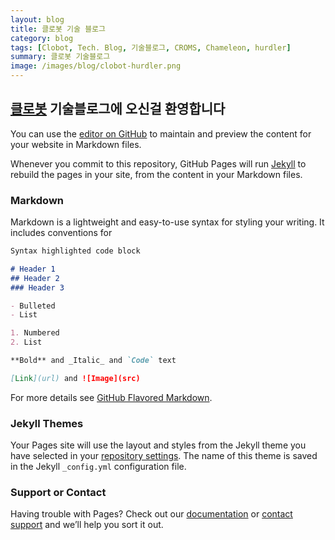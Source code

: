 ```yaml
---
layout: blog
title: 클로봇 기술 블로그 
category: blog
tags: [Clobot, Tech. Blog, 기술블로그, CROMS, Chameleon, hurdler]  
summary: 클로봇 기술블로그 
image: /images/blog/clobot-hurdler.png
---
```


## [클로봇](https://https://www.clobot.co.kr/)  기술블로그에 오신걸 환영합니다 

You can use the [editor on GitHub](https://github.com/clobot-hurdler/clobot-hurdler.github.io/edit/master/README.md) to maintain and preview the content for your website in Markdown files.

Whenever you commit to this repository, GitHub Pages will run [Jekyll](https://jekyllrb.com/) to rebuild the pages in your site, from the content in your Markdown files.

### Markdown

Markdown is a lightweight and easy-to-use syntax for styling your writing. It includes conventions for

```markdown
Syntax highlighted code block

# Header 1
## Header 2
### Header 3

- Bulleted
- List

1. Numbered
2. List

**Bold** and _Italic_ and `Code` text

[Link](url) and ![Image](src)
```

For more details see [GitHub Flavored Markdown](https://guides.github.com/features/mastering-markdown/).

### Jekyll Themes

Your Pages site will use the layout and styles from the Jekyll theme you have selected in your [repository settings](https://github.com/clobot-hurdler/clobot-hurdler.github.io/settings). The name of this theme is saved in the Jekyll `_config.yml` configuration file.

### Support or Contact

Having trouble with Pages? Check out our [documentation](https://help.github.com/categories/github-pages-basics/) or [contact support](https://github.com/contact) and we’ll help you sort it out.
